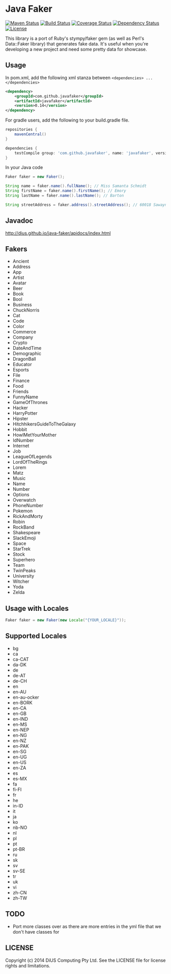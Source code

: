 Java Faker
==========

[![Maven Status](https://maven-badges.herokuapp.com/maven-central/com.github.javafaker/javafaker/badge.svg?style=flat)](http://mvnrepository.com/artifact/com.github.javafaker/javafaker)
[![Build Status](https://travis-ci.org/DiUS/java-faker.svg?branch=master)](https://travis-ci.org/DiUS/java-faker)
[![Coverage Status](https://coveralls.io/repos/DiUS/java-faker/badge.svg)](https://coveralls.io/r/DiUS/java-faker)
[![Dependency Status](https://www.versioneye.com/user/projects/572c2f11a0ca35004baf861a/badge.svg?style=flat)](https://www.versioneye.com/user/projects/572c2f11a0ca35004baf861a)
[![License](http://img.shields.io/:license-apache-brightgreen.svg)](http://www.apache.org/licenses/LICENSE-2.0.html)

This library is a port of Ruby's stympy/faker gem (as well as Perl's Data::Faker library) that generates fake data.
It's useful when you're developing a new project and need some pretty data for showcase.

Usage
-----
In pom.xml, add the following xml stanza between `<dependencies> ... </dependencies>`

```xml
<dependency>
    <groupId>com.github.javafaker</groupId>
    <artifactId>javafaker</artifactId>
    <version>0.14</version>
</dependency>
```

For gradle users, add the following to your build.gradle file.

```groovy
repositories {
    mavenCentral()
}

dependencies {
    testCompile group: 'com.github.javafaker', name: 'javafaker', version: '0.14'
}

```

In your Java code

```java
Faker faker = new Faker();

String name = faker.name().fullName(); // Miss Samanta Schmidt
String firstName = faker.name().firstName(); // Emory
String lastName = faker.name().lastName(); // Barton

String streetAddress = faker.address().streetAddress(); // 60018 Sawayn Brooks Suite 449
```

Javadoc
-----
http://dius.github.io/java-faker/apidocs/index.html


Fakers
-----
* Ancient
* Address
* App
* Artist
* Avatar
* Beer
* Book
* Bool
* Business
* ChuckNorris
* Cat
* Code
* Color
* Commerce
* Company
* Crypto
* DateAndTime
* Demographic
* DragonBall
* Educator
* Esports
* File
* Finance
* Food
* Friends
* FunnyName
* GameOfThrones
* Hacker
* HarryPotter
* Hipster
* HitchhikersGuideToTheGalaxy
* Hobbit
* HowIMetYourMother
* IdNumber
* Internet
* Job
* LeagueOfLegends
* LordOfTheRings
* Lorem
* Matz
* Music
* Name
* Number
* Options
* Overwatch
* PhoneNumber
* Pokemon
* RickAndMorty
* Robin
* RockBand
* Shakespeare
* SlackEmoji
* Space
* StarTrek
* Stock
* Superhero
* Team
* TwinPeaks
* University
* Witcher
* Yoda
* Zelda

Usage with Locales
-----

```java
Faker faker = new Faker(new Locale("{YOUR_LOCALE}"));
```

Supported Locales
-----
* bg
* ca
* ca-CAT
* da-DK
* de
* de-AT
* de-CH
* en
* en-AU
* en-au-ocker
* en-BORK
* en-CA
* en-GB
* en-IND
* en-MS
* en-NEP
* en-NG
* en-NZ
* en-PAK
* en-SG
* en-UG
* en-US
* en-ZA
* es
* es-MX
* fa
* fi-FI
* fr
* he
* in-ID
* it
* ja
* ko
* nb-NO
* nl
* pl
* pt
* pt-BR
* ru
* sk
* sv
* sv-SE
* tr
* uk
* vi
* zh-CN
* zh-TW

TODO
----
- Port more classes over as there are more entries in the yml file that we don't have classes for

LICENSE
-------
Copyright (c) 2014 DiUS Computing Pty Ltd. See the LICENSE file for license rights and limitations.
